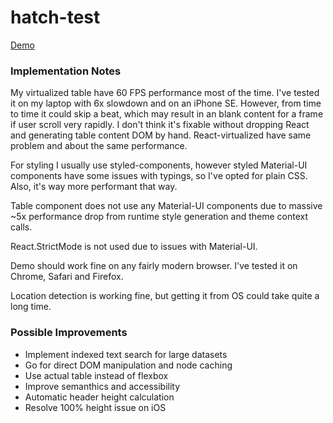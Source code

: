 # hatch-test

[Demo](https://alextewpin.github.io/hatch-test/)

### Implementation Notes

My virtualized table have 60 FPS performance most of the time. I've tested it on my laptop with 6x slowdown and on an iPhone SE. However, from time to time it could skip a beat, which may result in an blank content for a frame if user scroll very rapidly. I don't think it's fixable without dropping React and generating table content DOM by hand. React-virtualized have same problem and about the same performance.

For styling I usually use styled-components, however styled Material-UI components have some issues with typings, so I've opted for plain CSS. Also, it's way more performant that way.

Table component does not use any Material-UI components due to massive ~5x performance drop from runtime style generation and theme context calls.

React.StrictMode is not used due to issues with Material-UI.

Demo should work fine on any fairly modern browser. I've tested it on Chrome, Safari and Firefox.

Location detection is working fine, but getting it from OS could take quite a long time.

### Possible Improvements

- Implement indexed text search for large datasets
- Go for direct DOM manipulation and node caching
- Use actual table instead of flexbox
- Improve semanthics and accessibility
- Automatic header height calculation
- Resolve 100% height issue on iOS
